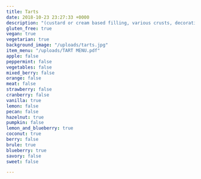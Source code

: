 ```yaml
---
title: Tarts
date: 2018-10-23 23:27:33 +0000
description: "(custard or cream based filling, various crusts, decorative garnish)"
gluten_free: true
vegan: true
vegetarian: true
background_image: "/uploads/tarts.jpg"
item_menu: "/uploads/TART MENU.pdf"
apple: false
peppermint: false
vegetables: false
mixed_berry: false
orange: false
meat: false
strawberry: false
cranberry: false
vanilla: true
lemon: false
pecan: false
hazelnut: true
pumpkin: false
lemon_and_blueberry: true
coconut: true
berry: false
brule: true
blueberry: true
savory: false
sweet: false

---
```

